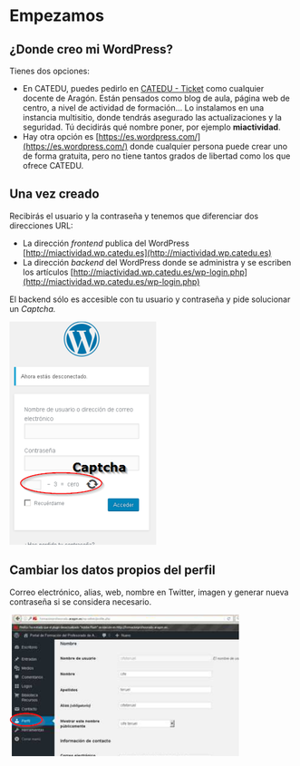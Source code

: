 # Empezamos

## ¿Donde creo mi WordPress?

Tienes dos opciones:

* En CATEDU, puedes pedirlo en [CATEDU - Ticket](http://soporte.catedu.es/open.php) como cualquier docente de Aragón. Están pensados como blog de aula, página web de centro, a nivel de actividad de formación... Lo instalamos en una instancia multisitio, donde tendrás asegurado las actualizaciones y la seguridad. Tú decidirás qué nombre poner, por ejemplo **miactividad**.
* Hay otra opción es  [https://es.wordpress.com/](https://es.wordpress.com/)  donde cualquier persona puede crear uno de forma gratuita, pero no tiene tantos grados de libertad como los que ofrece CATEDU. 

## Una vez creado

Recibirás el usuario y la contraseña y tenemos que diferenciar dos direcciones URL:

* La dirección _frontend_ publica del WordPress [http://miactividad.wp.catedu.es](http://miactividad.wp.catedu.es)
* La dirección _backend_ del WordPress donde se administra y se escriben los artículos [http://miactividad.wp.catedu.es/wp-login.php](http://miactividad.wp.catedu.es/wp-login.php)

El backend sólo es accesible con tu usuario y contraseña y pide solucionar un _Captcha._

![](img/2017-02-04_13_14_20-CATEDU_INSTRUCCIONES_EDITORES_DE_WORDPRESS_-_PDF-XChange_Viewer.png)

## Cambiar los datos propios del perfil

Correo electrónico, alias, web, nombre en Twitter, imagen y generar nueva contraseña si se considera necesario.

![](img/perfilWP.png)

